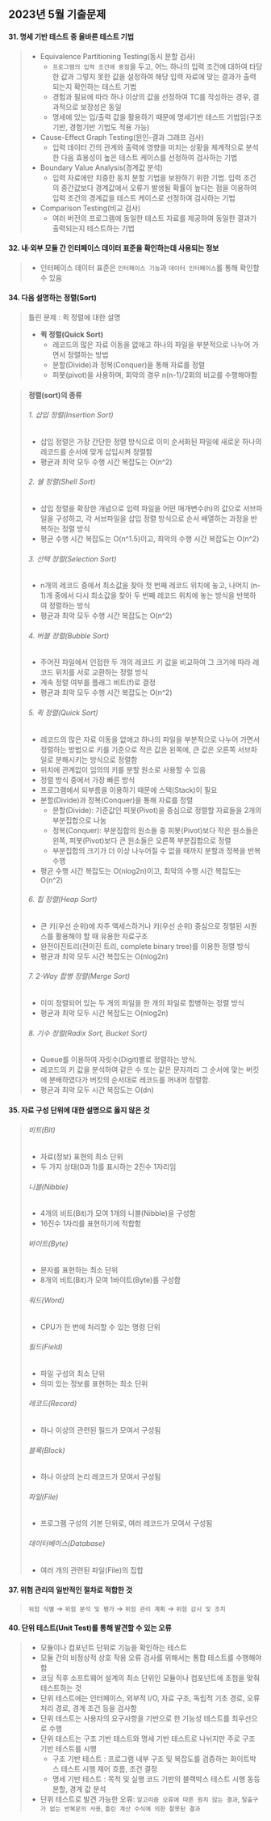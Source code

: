 ## 2023년 5월 기출문제

#### 31. 명세 기반 테스트 중 올바른 테스트 기법
> - Equivalence Partitioning Testing(동시 분할 검사)
>   - `프로그램의 입력 조건에 중점`을 두고, 어느 하나의 입력 조건에 대하여 타당한 값과 그렇지 못한 값을 설정하여 해당 입력 자료에 맞는 결과가 출력되는지 확인하는 테스트 기법
>   - 경험과 필요에 따라 하나 이상의 값을 선정하여 TC를 작성하는 경우, 결과적으로 보장성은 동일
>   - 명세에 있는 입/출력 값을 활용하기 때문에 명세기반 테스트 기법임(구조기반, 경험기반 기법도 적용 가능)
> - Cause-Effect Graph Testing(원인-결과 그래프 검사)
>   - 입력 데이터 간의 관계와 출력에 영향을 미치는 상황을 체계적으로 분석한 다음 효용성이 높은 테스트 케이스를 선정하여 검사하는 기법
> - Boundary Value Analysis(경계값 분석)
>   - 입력 자료에만 치중한 동치 분할 기법을 보완하기 위한 기법. 입력 조건의 중간값보다 경계값에서 오류가 발생될 확률이 높다는 점을 이용하여 입력 조건의 경계값을 테스트 케이스로 선정하여 검사하는 기법
> - Comparison Testing(비교 검사)
>   - 여러 버전의 프로그램에 동일한 테스트 자료를 제공하여 동일한 결과가 출력되는지 테스트하는 기법

#### 32. 내·외부 모듈 간 인터페이스 데이터 표준을 확인하는데 사용되는 정보
> - 인터페이스 데이터 표준은 `인터페이스 기능`과 `데이터 인터페이스`를 통해 확인할 수 있음

#### 34. 다음 설명하는 정렬(Sort)
> 틀린 문제 : 퀵 정렬에 대한 설명
> - **퀵 정렬(Quick Sort)**
>   - 레코드의 많은 자료 이동을 없애고 하나의 파일을 부분적으로 나누어 가면서 정렬하는 방법
>   - 분할(Divide)과 정복(Conquer)을 통해 자료를 정렬
>   - 피봇(pivot)을 사용하며, 회악의 경우 n(n-1)/2회의 비교를 수행해야함

> #### 정렬(sort)의 종류
> ###### 1. 삽입 정렬(Insertion Sort)
> - 삽입 정렬은 가장 간단한 정렬 방식으로 이미 순서화된 파일에 새로운 하나의 레코드를 순서에 맞게 삽입시켜 정렬함
> - 평균과 최악 모두 수행 시간 복잡도는 O(n^2)
> ###### 2. 쉘 정렬(Shell Sort)
> - 삽입 정렬을 확장한 개념으로 입력 파일을 어떤 매개변수(h)의 값으로 서브파일을 구성하고, 각 서브파일을 삽입 정렬 방식으로 순서 배열하는 과정을 반복하는 정렬 방식
> - 평균 수행 시간 복잡도는 O(n^1.5)이고, 최악의 수행 시간 복잡도는 O(n^2)
> ###### 3. 선택 정렬(Selection Sort)
> - n개의 레코드 중에서 최소값을 찾아 첫 번째 레코드 위치에 놓고, 나머지 (n-1)개 중에서 다시 최소값을 찾아 두 번째 레코드 위치에 놓는 방식을 반복하여 정렬하는 방식
> - 평균과 최악 모두 수행 시간 복잡도는 O(n^2)
> ###### 4. 버블 정렬(Bubble Sort)
>   - 주어진 파일에서 인접한 두 개의 레코드 키 값을 비교하여 그 크기에 따라 레코드 위치를 서로 교환하는 정렬 방식
>   - 계속 정렬 여부를 플래그 비트(f)로 결정
>   - 평균과 최악 모두 수행 시간 복잡도는 O(n^2)
> ###### 5. 퀵 정렬(Quick Sort)
>   - 레코드의 많은 자료 이동을 없애고 하나의 파일을 부분적으로 나누어 가면서 정렬하는 방법으로 키를 기준으로 작은 값은 왼쪽에, 큰 값은 오른쪽 서브파일로 분해시키는 방식으로 정렬함
>   - 위치에 관계없이 임의의 키를 분할 원소로 사용할 수 있음
>   - 정렬 방식 중에서 가장 빠른 방식
>   - 프로그램에서 되부름을 이용하기 때문에 스택(Stack)이 필요
>   - 분할(Divide)과 정복(Conquer)을 통해 자료를 정렬
>      - 분할(Divide): 기준값인 피봇(Pivot)을 중심으로 정렬할 자료들을 2개의 부분집합으로 나눔
>      - 정복(Conquer): 부분집합의 원소들 중 피봇(Pivot)보다 작은 원소들은 왼쪽, 피봇(Pivot)보다 큰 원소들은 오른쪽 부분집합으로 정렬
>      - 부분집합의 크기가 더 이상 나누어질 수 없을 때까지 분할과 정복을 반복 수행
>   - 평균 수행 시간 복잡도는 O(nlog2n)이고, 최악의 수행 시간 복잡도는 O(n^2)
> ###### 6. 힙 정렬(Heap Sort)
> - 큰 키(우선 순위)에 자주 액세스하거나 키(우선 순위) 중심으로 정렬된 시퀀스를 활용해야 할 때 유용한 자료구조
> - 완전이진트리(전이진 트리, complete binary tree)를 이용한 정렬 방식
> - 평균과 최악 모두 시간 복잡도는 O(nlog2n) 
> ###### 7. 2-Way 합병 정렬(Merge Sort)
> - 이미 정렬되어 있는 두 개의 파일을 한 개의 파일로 합병하는 정렬 방식
> - 평균과 최악 모두 시간 복잡도는 O(nlog2n)
> ###### 8. 기수 정렬(Radix Sort, Bucket Sort)
> - Queue를 이용하여 자릿수(Digit)별로 정렬하는 방식.
> - 레코드의 키 값을 분석하여 같은 수 또는 같은 문자끼리 그 순서에 맞는 버킷에 분배하였다가 버킷의 순서대로 레코드를 꺼내어 정렬함.
> - 평균과 최악 모두 시간 복잡도는 O(dn)

#### 35. 자료 구성 단위에 대한 설명으로 옳지 않은 것
> ###### 비트(Bit)
> - 자료(정보) 표현의 최소 단위
> - 두 가지 상태(0과 1)를 표시하는 2진수 1자리임
> ###### 니블(Nibble)
> - 4개의 비트(Bit)가 모여 1개의 니블(Nibble)을 구성함
> - 16진수 1자리를 표현하기에 적합함
> ###### 바이트(Byte)
> - 문자를 표현하는 최소 단위
> - 8개의 비트(Bit)가 모여 1바이트(Byte)를 구성함
> ###### 워드(Word)
> - CPU가 한 번에 처리할 수 있는 명령 단위
> ###### 필드(Field)
> - 파일 구성의 최소 단위
> - 의미 있는 정보를 표현하는 최소 단위
> ###### 레코드(Record)
> - 하나 이상의 관련된 필드가 모여서 구성됨
> ###### 블록(Block)
> - 하나 이상의 논리 레코드가 모여서 구성됨
> ###### 파일(File)
> - 프로그램 구성의 기본 단위로, 여러 레코드가 모여서 구성됨
> ###### 데이터베이스(Database)
> - 여러 개의 관련된 파일(File)의 집합

#### 37. 위험 관리의 일반적인 절차로 적합한 것
> `위험 식별` → `위험 분석 및 평가` → `위험 관리 계획` → `위험 감시 및 조치`

#### 40. 단위 테스트(Unit Test)를 통해 발견할 수 있는 오류
> - 모듈이나 컴포넌트 단위로 기능을 확인하는 테스트
> - 모듈 간의 비정상적 상호 작용 오류 검사를 위해서는 통합 테스트를 수행해야 함
> - 코딩 직후 소프트웨어 설계의 최소 단위인 모듈이나 컴포넌트에 초첨을 맞춰 테스트하는 것
> - 단위 테스트에는 인터페이스, 외부적 I/O, 자료 구조, 독립적 기초 경로, 오류 처리 경로, 경계 조건 등을 검사함
> - 단위 테스트는 사용자의 요구사항을 기반으로 한 기능성 테스트를 최우선으로 수행
> - 단위 테스트는 구조 기반 테스트와 명세 기반 테스트로 나뉘지만 주로 구조 기반 테스트를 시행
>   - 구조 기반 테스트	: 프로그램 내부 구조 및 복잡도를 검증하는 화이트박스 테스트 시행	제어 흐름, 조건 결정
>   - 명세 기반 테스트	: 목적 및 실행 코드 기반의 블랙박스 테스트 시행	동등 분할, 경계 값 분석
> - 단위 테스트로 발견 가능한 오류: `알고리즘 오류에 따른 원치 않는 결과`, `탈출구가 없는 반복문의 사용`, `틀린 계산 수식에 의한 잘못된 결과`
